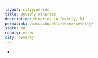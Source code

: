 ```yaml
---
layout: citywineries
title: Beverly Wineries
description: Wineries in Beverly, MA
permalink: /massachusetts/essex/beverly/
state: ma
county: essex
city: beverly
---
```

-
